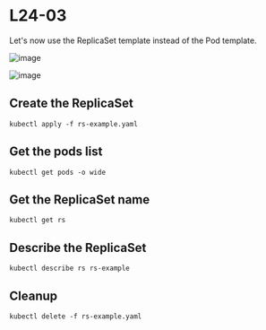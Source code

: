 # L24-03

Let's now use the ReplicaSet template instead of the Pod template.

![image](https://github.com/user-attachments/assets/5c341517-416c-49b5-bbf0-c80a9f98fb18)

![image](https://github.com/user-attachments/assets/7d10144e-402a-44a2-bdb2-9f090de5d73e)


## Create the ReplicaSet

    kubectl apply -f rs-example.yaml

## Get the pods list

    kubectl get pods -o wide

## Get the ReplicaSet name

    kubectl get rs

## Describe the ReplicaSet

    kubectl describe rs rs-example

## Cleanup

    kubectl delete -f rs-example.yaml
